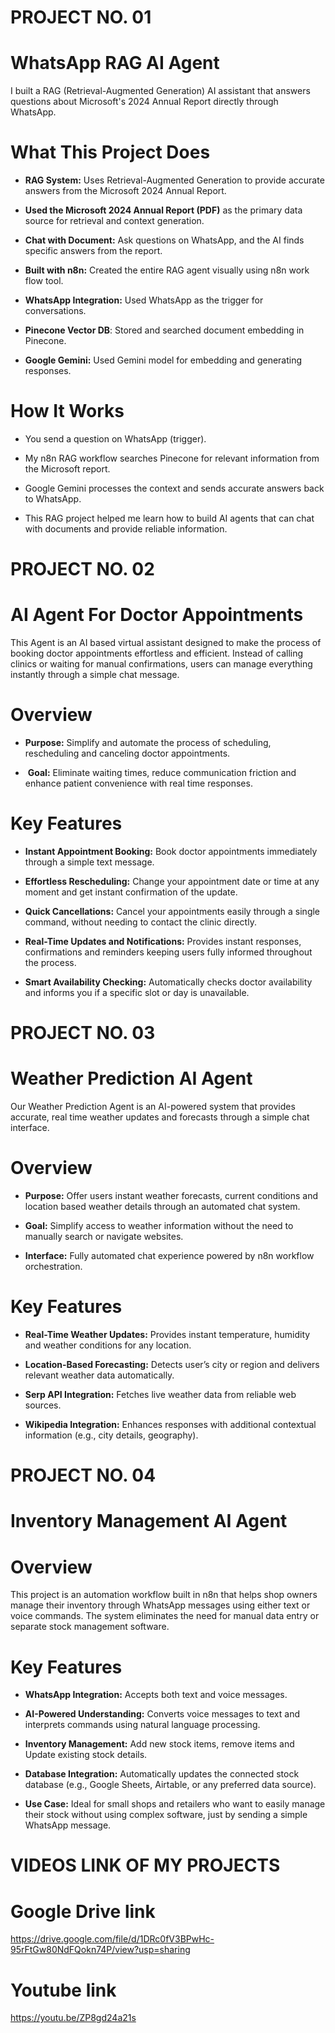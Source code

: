 # **PROJECT NO. 01**
# **WhatsApp RAG AI Agent**

I built a RAG (Retrieval-Augmented Generation) AI assistant that answers questions about Microsoft's 2024 Annual Report directly through WhatsApp.

# **What This Project Does**

- **RAG System:** Uses Retrieval-Augmented Generation to provide accurate answers from the Microsoft 2024 Annual Report.

- **Used the Microsoft 2024 Annual Report (PDF)** as the primary data source for retrieval and context generation.

- **Chat with Document:** Ask questions on WhatsApp, and the AI finds specific answers from the report.

- **Built with n8n:** Created the entire RAG agent visually using n8n work flow tool.

- **WhatsApp Integration:** Used WhatsApp as the trigger for conversations.

- **Pinecone Vector DB**: Stored and searched document embedding in Pinecone.

- **Google Gemini:** Used Gemini model for embedding and generating responses.

# **How It Works**

 - You send a question on WhatsApp (trigger).

- My n8n RAG workflow searches Pinecone for relevant information from the Microsoft report.

- Google Gemini processes the context and sends accurate answers back to WhatsApp.

- This RAG project helped me learn how to build AI agents that can chat with documents and provide reliable information.




# **PROJECT NO. 02**
# **AI Agent For Doctor Appointments**

This Agent is an AI based virtual assistant designed to make the process of booking doctor appointments effortless and efficient. Instead of calling clinics or waiting for manual confirmations, users can manage everything instantly through a simple chat message.

# **Overview**
- **Purpose:** Simplify and automate the process of scheduling, rescheduling and canceling doctor appointments.

-  **Goal:** Eliminate waiting times, reduce communication friction and enhance patient convenience with real time responses.

# **Key Features**

- **Instant Appointment Booking:** Book doctor appointments immediately through a simple text message.

- **Effortless Rescheduling:** Change your appointment date or time at any moment and get instant confirmation of the update.

- **Quick Cancellations:** Cancel your appointments easily through a single command, without needing to contact the clinic directly.

- **Real-Time Updates and Notifications:** Provides instant responses, confirmations and reminders keeping users fully informed throughout the process.

- **Smart Availability Checking:** Automatically checks doctor availability and informs you if a specific slot or day is unavailable.




# **PROJECT NO. 03**
# **Weather Prediction AI Agent**

Our Weather Prediction Agent is an AI-powered system that provides accurate, real time weather updates and forecasts through a simple chat interface.

# **Overview**

- **Purpose:** Offer users instant weather forecasts, current conditions and location based weather details through an automated chat system.

- **Goal:** Simplify access to weather information without the need to manually search or navigate websites.

- **Interface:** Fully automated chat experience powered by n8n workflow orchestration.

# **Key Features**

- **Real-Time Weather Updates:** Provides instant temperature, humidity and weather conditions for any location.

- **Location-Based Forecasting:** Detects user’s city or region and delivers relevant weather data automatically.

- **Serp API Integration:** Fetches live weather data from reliable web sources.

- **Wikipedia Integration:** Enhances responses with additional contextual information (e.g., city details, geography).




# **PROJECT NO. 04**
# **Inventory Management AI Agent**

# **Overview**
This project is an automation workflow built in n8n that helps shop owners manage their inventory through WhatsApp messages using either text or voice commands.
The system eliminates the need for manual data entry or separate stock management software.

# **Key Features**
- **WhatsApp Integration:** Accepts both text and voice messages.
- **AI-Powered Understanding:** Converts voice messages to text and interprets commands using natural language processing.
  
- **Inventory Management:** Add new stock items, remove items and Update existing stock details.
- **Database Integration:** Automatically updates the connected stock database (e.g., Google Sheets, Airtable, or any preferred data source).
- **Use Case:** Ideal for small shops and retailers who want to easily manage their stock without using complex software, just by sending a simple WhatsApp message.



# **VIDEOS LINK OF MY PROJECTS**
# Google Drive link
https://drive.google.com/file/d/1DRc0fV3BPwHc-95rFtGw80NdFQokn74P/view?usp=sharing
# Youtube link
https://youtu.be/ZP8gd24a21s


